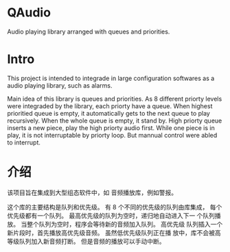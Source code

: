 # QAudio
Audio playing library arranged with queues and priorities.

# Intro
This project is intended to integrade in large configuration softwares as
a audio playing library, such as alarms.

Main idea of this library is queues and priorities. As 8 different priorty
levels were integraded by the library, each priorty have a queue. When highest 
prioritied queue is empty, it automatically gets to the next queue to play
recursively. When the whole queue is empty, it stand by. High priorty queue
inserts a new piece, play the high priorty audio first. While one piece is
in play, it is not interruptable by priorty loop. But mannual control were
abled to interrupt.

# 介绍
该项目旨在集成到大型组态软件中，如
音频播放库，例如警报。

这个库的主要结构是队列和优先级。 有 8 个不同的优先级的队列由库集成，
每个优先级都有一个队列。 最高优先级的队列为空时，递归地自动进入下一
个队列播放。 当整个队列为空时，程序会等待新的音频加入队列。 高优先级
队列插入一个新片段时，首先播放高优先级音频。 虽然低优先级队列正在播
放中，库不会被高等级队列加入新音频打断。 但是音频的播放可以手动中断。
